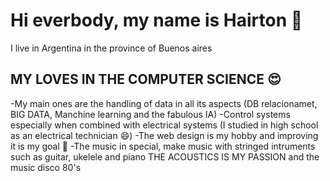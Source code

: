 # Hi everbody, my name is Hairton 👋
I live in Argentina in the province of Buenos aires
## MY LOVES IN THE COMPUTER SCIENCE :heart_eyes:
-My main ones are the handling of data in all its aspects (DB relacionamet, BIG DATA, Manchine learning and the fabulous IA)
-Control systems especially when combined with electrical systems (I studied in high school as an electrical technician :smile:) 
-The web design is my hobby and improving it is my goal :smiling_face_with_three_hearts:
-The music in special, make music with stringed intruments such as guitar, ukelele and piano THE ACOUSTICS IS MY PASSION and the music disco 80's
